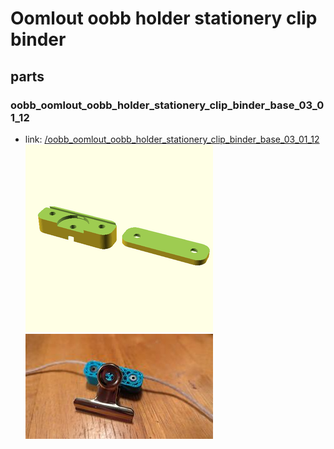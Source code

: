 # Oomlout oobb holder stationery clip binder


## parts

### oobb_oomlout_oobb_holder_stationery_clip_binder_base_03_01_12
* link: [/oobb_oomlout_oobb_holder_stationery_clip_binder_base_03_01_12](oobb_oomlout_oobb_holder_stationery_clip_binder_base_03_01_12)  
![](oobb_oomlout_oobb_holder_stationery_clip_binder_base_03_01_12/3dpr_300.png)  ![](oobb_oomlout_oobb_holder_stationery_clip_binder_base_03_01_12/image_300.jpg)
 
